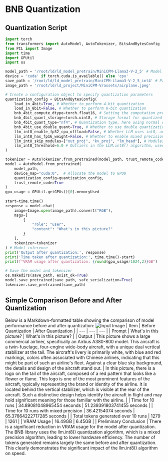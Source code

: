 # BNB Quantization
## Quantization Script
```python
import torch
from transformers import AutoModel, AutoTokenizer, BitsAndBytesConfig
from PIL import Image
import time
import GPUtil
import os

model_path = '/root/ld/ld_model_pretrain/MiniCPM-Llama3-V-2_5' # Model download path
device = 'cuda' if torch.cuda.is_available() else 'cpu'
save_path = '/root/ld/ld_model_pretrain/MiniCPM-Llama3-V-2_5_int4' # Path to save the quantized model
image_path = '/root/ld/ld_project/MiniCPM-V/assets/airplane.jpeg'

# Create a configuration object to specify quantization parameters
quantization_config = BitsAndBytesConfig(
    load_in_4bit=True, # Whether to perform 4-bit quantization
    load_in_8bit=False, # Whether to perform 8-bit quantization
    bnb_4bit_compute_dtype=torch.float16, # Setting the computation precision
    bnb_4bit_quant_storage=torch.uint8, # Storage format for quantized weights
    bnb_4bit_quant_type="nf4", # Quantization type, here using normal distribution int4
    bnb_4bit_use_double_quant=True, # Whether to use double quantization, i.e., quantizing zeropoint and scaling parameters
    llm_int8_enable_fp32_cpu_offload=False, # Whether LLM uses int8, and CPU-stored parameters use fp32
    llm_int8_has_fp16_weight=False, # Whether to enable mixed precision
    llm_int8_skip_modules=["out_proj", "kv_proj", "lm_head"], # Modules not to be quantized
    llm_int8_threshold=6.0 # Outliers in the LLM.int8() algorithm, used to distinguish whether to quantize based on this value
)

tokenizer = AutoTokenizer.from_pretrained(model_path, trust_remote_code=True)
model = AutoModel.from_pretrained(
    model_path,
    device_map="cuda:0",  # Allocate the model to GPU0
    quantization_config=quantization_config,
    trust_remote_code=True
)
gpu_usage = GPUtil.getGPUs()[0].memoryUsed
        
start=time.time()
response = model.chat(
    image=Image.open(image_path).convert("RGB"),
    msgs=[
        {
            "role": "user",
            "content": "What's in this picture?"
        }
    ],
    tokenizer=tokenizer
) # Model inference
print('Output after quantization:', response)
print('Time taken after quantization:', time.time()-start)
print(f"VRAM usage after quantization: {round(gpu_usage/1024,2)}GB")

# Save the model and tokenizer
os.makedirs(save_path, exist_ok=True)
model.save_pretrained(save_path, safe_serialization=True)
tokenizer.save_pretrained(save_path)
```

## Simple Comparison Before and After Quantization
Below is a Markdown-formatted table showing the comparison of model performance before and after quantization:
![Input Image](../../../asset/airplane.jpeg)
| Item | Before Quantization | After Quantization |
| --- | --- | --- |
| Prompt | What's in this picture? | What's in this picture? |
| Output | This picture shows a large commercial airliner, specifically an Airbus A380-800 model. This aircraft is a twin-fuselage, four-engine wide-body aircraft, with a unique dual vertical stabilizer at the tail. The aircraft's livery is primarily white, with blue and red markings, colors often associated with Chinese airlines, indicating that this might be part of such an airline's fleet. Against a clear blue sky background, the details and design of the aircraft stand out. | In this picture, there is a logo on the tail of the aircraft, composed of a red pattern that looks like a flower or flame. This logo is one of the most prominent features of the aircraft, typically representing the brand or identity of the airline. It is located behind the vertical stabilizer, which is visible at the rear of the aircraft. Such a distinctive design helps identify the aircraft in flight and may hold significant meaning for those familiar with the airline. |
| Time for 10 runs | 34.89081048965454 seconds | 51.239391803741455 seconds |
| Time for 10 runs with mixed precision | 36.42154074 seconds | 65.37664222717285 seconds |
| Total tokens generated over 10 runs | 1279 | 1261 |
| VRAM Usage | 16.49GB | 6.45GB |
| Preliminary Conclusion | There is a significant reduction in VRAM usage for the model after quantization. The BNB library uses the llm.int8() quantization algorithm, which is a mixed precision algorithm, leading to lower hardware efficiency. The number of tokens generated remains largely the same before and after quantization. This clearly demonstrates the significant impact of the llm.int8() algorithm on speed.